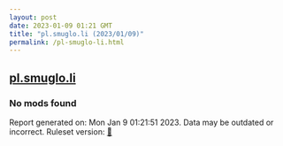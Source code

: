 ```yaml
---
layout: post
date: 2023-01-09 01:21 GMT
title: "pl.smuglo.li (2023/01/09)"
permalink: /pl-smuglo-li.html
---
```



## [pl.smuglo.li](https://pl.smuglo.li)

### No mods found

Report generated on: Mon Jan  9 01:21:51 2023. Data may be outdated or incorrect.
Ruleset version: [🏀](/version-basketball)
